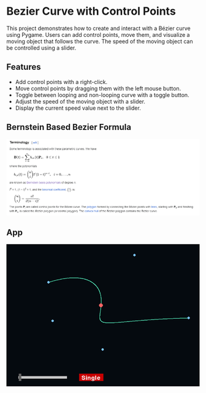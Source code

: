 # Bezier Curve with Control Points

This project demonstrates how to create and interact with a Bézier curve using Pygame. Users can add control points, move them, and visualize a moving object that follows the curve. The speed of the moving object can be controlled using a slider.

## Features
- Add control points with a right-click.
- Move control points by dragging them with the left mouse button.
- Toggle between looping and non-looping curve with a toggle button.
- Adjust the speed of the moving object with a slider.
- Display the current speed value next to the slider.

## Bernstein Based Bezier Formula
![Screenshot](./images/bernsteinpoly.png)

## App
![Screenshot](./images/bezier-curve.png)
